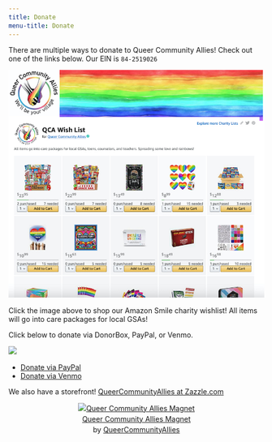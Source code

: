 ```yaml
---
title: Donate
menu-title: Donate
--- 
```


There are multiple ways to donate to Queer Community Allies! Check out one of the links below. Our EIN is `84-2519026`

[![shop our wishlist](/files/qcawishsmile.jpg)](https://smile.amazon.com/hz/charitylist/ls/MX3B3PFF8BI8/ref=smi_ext_lnk_lcl_cl)

Click the image above to shop our Amazon Smile charity wishlist! All items will go into care packages for local GSAs!

Click below to donate via DonorBox, PayPal, or Venmo. 

<a target="_blank" href="https://donorbox.org/queer-community-allies-donations"><img src="https://d1iczxrky3cnb2.cloudfront.net/button-medium-blue.png" /></a>
- [Donate via PayPal](/donate/paypal)
- [Donate via Venmo](/donate/venmo)

We also have a storefront! [QueerCommunityAllies at Zazzle.com](https://www.zazzle.com/store/queercommunityallies) 
 <div style="text-align:center;line-height:150%"> <a href="https://www.zazzle.com/queer_community_allies_magnet-147139367031313633" rel="nofollow" > <img src="https://rlv.zcache.com/queer_community_allies_magnet-r4220f856035e47ba858d0cf2f53997bf_x7js9_8byvr_1024.jpg?max_dim=325" alt="Queer Community Allies Magnet" style="border:0;" /> </a> <br /> <a href="https://www.zazzle.com/queer_community_allies_magnet-147139367031313633" rel="nofollow" >Queer Community Allies Magnet</a> <br />by <a href="https://www.zazzle.com/store/queercommunityallies" rel="nofollow">QueerCommunityAllies</a> </div>



